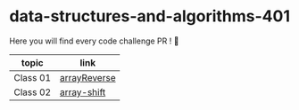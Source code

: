 # data-structures-and-algorithms-401

Here you will find every code challenge PR ! 💙

 topic          | link  |
| ------------- | ------------- |
| Class 01 |  [arrayReverse](https://github.com/Reham-401-advanced-javascript/data-structures-and-algorithms-401/pull/1)  |
| Class 02 | [array-shift](https://github.com/Reham-401-advanced-javascript/data-structures-and-algorithms-401/pull/3)  |
